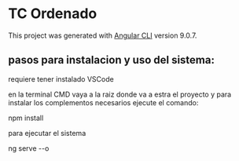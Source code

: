 # TC Ordenado

This project was generated with [Angular CLI](https://github.com/angular/angular-cli) version 9.0.7.

## pasos para instalacion y uso del sistema:

requiere tener instalado VSCode

en la terminal CMD vaya a la raiz donde va a estra el proyecto y para instalar los complementos necesarios ejecute el comando:

npm install

para ejecutar el sistema 

ng serve --o



